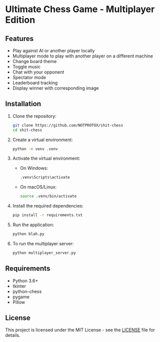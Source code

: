 # Ultimate Chess Game - Multiplayer Edition

## Features
- Play against AI or another player locally
- Multiplayer mode to play with another player on a different machine
- Change board theme
- Toggle music
- Chat with your opponent
- Spectator mode
- Leaderboard tracking
- Display winner with corresponding image

## Installation

1. Clone the repository:
    ```sh
    git clone https://github.com/NOTPROTOX/shit-chess
    cd shit-chess
    ```

2. Create a virtual environment:
    ```sh
    python -m venv .venv
    ```

3. Activate the virtual environment:
    - On Windows:
        ```sh
        .venv\Scripts\activate
        ```
    - On macOS/Linux:
        ```sh
        source .venv/bin/activate
        ```

4. Install the required dependencies:
    ```sh
    pip install -r requirements.txt
    ```

5. Run the application:
    ```sh
    python blah.py
    ```

6. To run the multiplayer server:
    ```sh
    python multiplayer_server.py
    ```

## Requirements
- Python 3.6+
- tkinter
- python-chess
- pygame
- Pillow

## License
This project is licensed under the MIT License - see the [LICENSE](LICENSE) file for details.
